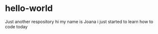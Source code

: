 # hello-world
Just another respository
hi my name is Joana i just started to learn how to code today
